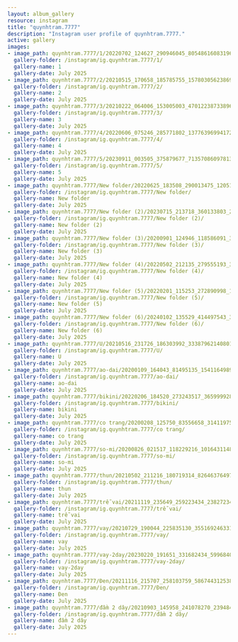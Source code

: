 ```yaml
---
layout: album_gallery
resource: instagram
title: "quynhtram.7777"
description: "Instagram user profile of quynhtram.7777."
active: gallery
images:
- image_path: quynhtram.7777/1/20220702_124627_290946045_805486160831961_2174222533257956648_n.jpg
  gallery-folder: /instagram/ig.quynhtram.7777/1/
  gallery-name: 1
  gallery-date: July 2025
- image_path: quynhtram.7777/2/20210515_170658_185785755_1578030562386992_5283629615853189472_n.jpg
  gallery-folder: /instagram/ig.quynhtram.7777/2/
  gallery-name: 2
  gallery-date: July 2025
- image_path: quynhtram.7777/3/20210222_064006_153005003_470122387338966_2294627624634583418_n.jpg
  gallery-folder: /instagram/ig.quynhtram.7777/3/
  gallery-name: 3
  gallery-date: July 2025
- image_path: quynhtram.7777/4/20220606_075246_285771802_1377639699417273_682243890964736498_n.jpg
  gallery-folder: /instagram/ig.quynhtram.7777/4/
  gallery-name: 4
  gallery-date: July 2025
- image_path: quynhtram.7777/5/20230911_003505_375879677_7135708609781341_2319040389370116242_n.jpg
  gallery-folder: /instagram/ig.quynhtram.7777/5/
  gallery-name: 5
  gallery-date: July 2025
- image_path: quynhtram.7777/New folder/20220625_183508_290013475_1205172726982497_2141009854396551840_n.jpg
  gallery-folder: /instagram/ig.quynhtram.7777/New folder/
  gallery-name: New folder
  gallery-date: July 2025
- image_path: quynhtram.7777/New folder (2)/20230715_213718_360133803_2875837355886978_3472931051682894354_n.jpg
  gallery-folder: /instagram/ig.quynhtram.7777/New folder (2)/
  gallery-name: New folder (2)
  gallery-date: July 2025
- image_path: quynhtram.7777/New folder (3)/20200901_124946_118586091_366056061082175_2840704920009305428_n.jpg
  gallery-folder: /instagram/ig.quynhtram.7777/New folder (3)/
  gallery-name: New folder (3)
  gallery-date: July 2025
- image_path: quynhtram.7777/New folder (4)/20220502_212135_279555193_321435573436899_2217002592876782698_n.jpg
  gallery-folder: /instagram/ig.quynhtram.7777/New folder (4)/
  gallery-name: New folder (4)
  gallery-date: July 2025
- image_path: quynhtram.7777/New folder (5)/20220201_115253_272890998_1119940872091077_3338699155699410605_n.jpg
  gallery-folder: /instagram/ig.quynhtram.7777/New folder (5)/
  gallery-name: New folder (5)
  gallery-date: July 2025
- image_path: quynhtram.7777/New folder (6)/20240102_135529_414497543_361182656524115_408324116621219562_n.jpg
  gallery-folder: /instagram/ig.quynhtram.7777/New folder (6)/
  gallery-name: New folder (6)
  gallery-date: July 2025
- image_path: quynhtram.7777/U/20210516_231726_186303992_333879621408012_5561054887171979138_n.jpg
  gallery-folder: /instagram/ig.quynhtram.7777/U/
  gallery-name: U
  gallery-date: July 2025
- image_path: quynhtram.7777/ao-dai/20200109_164043_81495135_1541164989369043_1057492412195067302_n.jpg
  gallery-folder: /instagram/ig.quynhtram.7777/ao-dai/
  gallery-name: ao-dai
  gallery-date: July 2025
- image_path: quynhtram.7777/bikini/20220206_184520_273243517_365999928292730_2699595402815991351_n.jpg
  gallery-folder: /instagram/ig.quynhtram.7777/bikini/
  gallery-name: bikini
  gallery-date: July 2025
- image_path: quynhtram.7777/co trang/20200208_125750_83556658_3141197592566840_8303950276793238686_n.jpg
  gallery-folder: /instagram/ig.quynhtram.7777/co trang/
  gallery-name: co trang
  gallery-date: July 2025
- image_path: quynhtram.7777/so-mi/20200826_021517_118229216_1016431148776996_1320809671550817948_n.jpg
  gallery-folder: /instagram/ig.quynhtram.7777/so-mi/
  gallery-name: so-mi
  gallery-date: July 2025
- image_path: quynhtram.7777/thun/20210502_211216_180719314_826463764971055_8066997192161427529_n.jpg
  gallery-folder: /instagram/ig.quynhtram.7777/thun/
  gallery-name: thun
  gallery-date: July 2025
- image_path: quynhtram.7777/trễ vai/20211119_235649_259223434_238272341581002_6463473487786765345_n.jpg
  gallery-folder: /instagram/ig.quynhtram.7777/trễ vai/
  gallery-name: trễ vai
  gallery-date: July 2025
- image_path: quynhtram.7777/vay/20210729_190044_225835130_355169246331293_8561071910898377715_n.jpg
  gallery-folder: /instagram/ig.quynhtram.7777/vay/
  gallery-name: vay
  gallery-date: July 2025
- image_path: quynhtram.7777/vay-2day/20230220_191651_331682434_599684005505480_5140601699846404904_n.jpg
  gallery-folder: /instagram/ig.quynhtram.7777/vay-2day/
  gallery-name: vay-2day
  gallery-date: July 2025
- image_path: quynhtram.7777/Đen/20211116_215707_258103759_586744312538235_8307160956811769016_n.jpg
  gallery-folder: /instagram/ig.quynhtram.7777/Đen/
  gallery-name: Đen
  gallery-date: July 2025
- image_path: quynhtram.7777/đầm 2 dây/20210903_145958_241078270_239484564729363_6936567873948009873_n.jpg
  gallery-folder: /instagram/ig.quynhtram.7777/đầm 2 dây/
  gallery-name: đầm 2 dây
  gallery-date: July 2025
---
```

